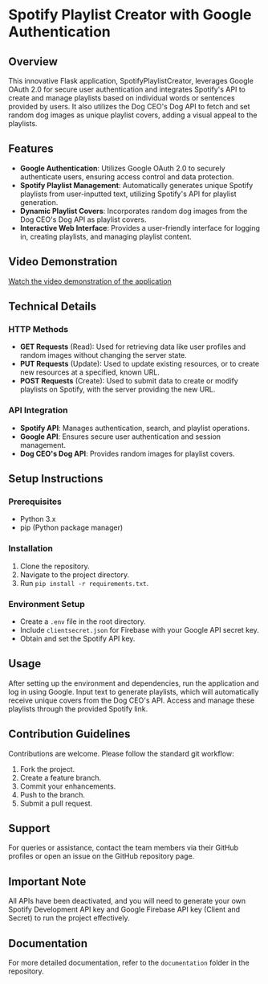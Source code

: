 # Spotify Playlist Creator with Google Authentication

## Overview

This innovative Flask application, SpotifyPlaylistCreator, leverages Google OAuth 2.0 for secure user authentication and integrates Spotify's API to create and manage playlists based on individual words or sentences provided by users. It also utilizes the Dog CEO's Dog API to fetch and set random dog images as unique playlist covers, adding a visual appeal to the playlists.

## Features

- **Google Authentication**: Utilizes Google OAuth 2.0 to securely authenticate users, ensuring access control and data protection.
- **Spotify Playlist Management**: Automatically generates unique Spotify playlists from user-inputted text, utilizing Spotify's API for playlist generation.
- **Dynamic Playlist Covers**: Incorporates random dog images from the Dog CEO's Dog API as playlist covers.
- **Interactive Web Interface**: Provides a user-friendly interface for logging in, creating playlists, and managing playlist content.

## Video Demonstration

[Watch the video demonstration of the application](https://youtu.be/f4swMqsFVGQ)

## Technical Details

### HTTP Methods
- **GET Requests** (Read): Used for retrieving data like user profiles and random images without changing the server state.
- **PUT Requests** (Update): Used to update existing resources, or to create new resources at a specified, known URL.
- **POST Requests** (Create): Used to submit data to create or modify playlists on Spotify, with the server providing the new URL.

### API Integration
- **Spotify API**: Manages authentication, search, and playlist operations.
- **Google API**: Ensures secure user authentication and session management.
- **Dog CEO's Dog API**: Provides random images for playlist covers.

## Setup Instructions

### Prerequisites
- Python 3.x
- pip (Python package manager)

### Installation
1. Clone the repository.
2. Navigate to the project directory.
3. Run `pip install -r requirements.txt`.

### Environment Setup
- Create a `.env` file in the root directory.
- Include `clientsecret.json` for Firebase with your Google API secret key.
- Obtain and set the Spotify API key.

## Usage

After setting up the environment and dependencies, run the application and log in using Google. Input text to generate playlists, which will automatically receive unique covers from the Dog CEO's API. Access and manage these playlists through the provided Spotify link.

## Contribution Guidelines

Contributions are welcome. Please follow the standard git workflow:
1. Fork the project.
2. Create a feature branch.
3. Commit your enhancements.
4. Push to the branch.
5. Submit a pull request.

## Support

For queries or assistance, contact the team members via their GitHub profiles or open an issue on the GitHub repository page.

## Important Note

All APIs have been deactivated, and you will need to generate your own Spotify Development API key and Google Firebase API key (Client and Secret) to run the project effectively.

## Documentation

For more detailed documentation, refer to the `documentation` folder in the repository.
